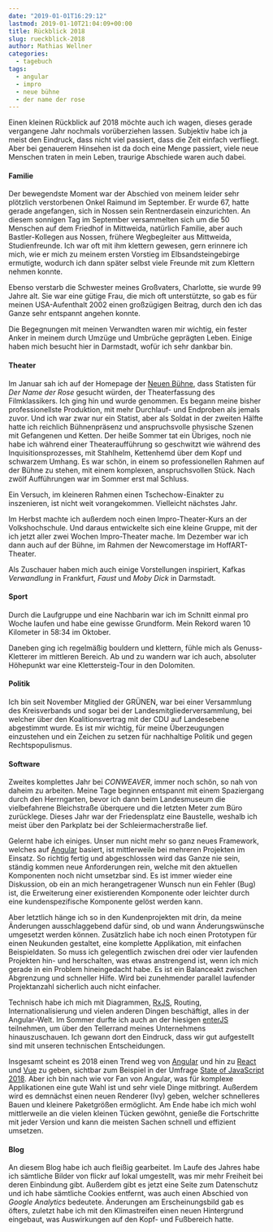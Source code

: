 ```yaml
---
date: "2019-01-01T16:29:12"
lastmod: 2019-01-10T21:04:09+00:00
title: Rückblick 2018
slug: rueckblick-2018
author: Mathias Wellner
categories:
  - tagebuch
tags:
  - angular
  - impro
  - neue bühne
  - der name der rose
---
```

Einen kleinen Rückblick auf 2018 möchte auch ich wagen, dieses gerade vergangene Jahr nochmals vorüberziehen lassen. Subjektiv habe ich ja meist den Eindruck, dass nicht viel passiert, dass die Zeit einfach verfliegt. Aber bei genauerem Hinsehen ist da doch eine Menge passiert, viele neue Menschen traten in mein Leben, traurige Abschiede waren auch dabei. 
<!--more-->

#### Familie

Der bewegendste Moment war der Abschied von meinem leider sehr plötzlich verstorbenen Onkel Raimund im September. Er wurde 67, hatte gerade angefangen, sich in Nossen sein Rentnerdasein einzurichten. An diesem sonnigen Tag im September versammelten sich um die 50 Menschen auf dem Friedhof in Mittweida, natürlich Familie, aber auch Bastler-Kollegen aus Nossen, frühere Wegbegleiter aus Mittweida, Studienfreunde. Ich war oft mit ihm klettern gewesen, gern erinnere ich mich, wie er mich zu meinem ersten Vorstieg im Elbsandsteingebirge ermutigte, wodurch ich dann später selbst viele Freunde mit zum Klettern nehmen konnte. 

Ebenso verstarb die Schwester meines Großvaters, Charlotte, sie wurde 99 Jahre alt. Sie war eine gütige Frau, die mich oft unterstützte, so gab es für meinen USA-Aufenthalt 2002 einen großzügigen Beitrag, durch den ich das Ganze sehr entspannt angehen konnte. 

Die Begegnungen mit meinen Verwandten waren mir wichtig, ein fester Anker in meinem durch Umzüge und Umbrüche geprägten Leben. Einige haben mich besucht hier in Darmstadt, wofür ich sehr dankbar bin. 

#### Theater

Im Januar sah ich auf der Homepage der [Neuen Bühne](https://www.neue-buehne.de/), dass Statisten für _Der Name der Rose_ gesucht würden, der Theaterfassung des Filmklassikers. Ich ging hin und wurde genommen. Es begann meine bisher professionellste Produktion, mit mehr Durchlauf- und Endproben als jemals zuvor. Und ich war zwar nur ein Statist, aber als Soldat in der zweiten Hälfte hatte ich reichlich Bühnenpräsenz und anspruchsvolle physische Szenen mit Gefangenen und Ketten. Der heiße Sommer tat ein Übriges, noch nie habe ich während einer Theateraufführung so geschwitzt wie während des Inquisitionsprozesses, mit Stahlhelm, Kettenhemd über dem Kopf und schwarzem Umhang. Es war schön, in einem so professionellen Rahmen auf der Bühne zu stehen, mit einem komplexen, anspruchsvollen Stück. Nach zwölf Aufführungen war im Sommer erst mal Schluss. 

Ein Versuch, im kleineren Rahmen einen Tschechow-Einakter zu inszenieren, ist nicht weit vorangekommen. Vielleicht nächstes Jahr. 

Im Herbst machte ich außerdem noch einen Impro-Theater-Kurs an der Volkshochschule. Und daraus entwickelte sich eine kleine Gruppe, mit der ich jetzt aller zwei Wochen Impro-Theater mache. Im Dezember war ich dann auch auf der Bühne, im Rahmen der Newcomerstage im HoffART-Theater. 

Als Zuschauer haben mich auch einige Vorstellungen inspiriert, Kafkas _Verwandlung_ in Frankfurt, _Faust_ und _Moby Dick_ in Darmstadt.

#### Sport

Durch die Laufgruppe und eine Nachbarin war ich im Schnitt einmal pro Woche laufen und habe eine gewisse Grundform. Mein Rekord waren 10 Kilometer in 58:34 im Oktober. 

Daneben ging ich regelmäßig bouldern und klettern, fühle mich als Genuss-Kletterer im mittleren Bereich. Ab und zu wandern war ich auch, absoluter Höhepunkt war eine Klettersteig-Tour in den Dolomiten. 

#### Politik

Ich bin seit November Mitglied der GRÜNEN, war bei einer Versammlung des Kreisverbands und sogar bei der Landesmitgliederversammlung, bei welcher über den Koalitionsvertrag mit der CDU auf Landesebene abgestimmt wurde. Es ist mir wichtig, für meine Überzeugungen einzustehen und ein Zeichen zu setzen für nachhaltige Politik und gegen Rechtspopulismus. 

#### Software

Zweites komplettes Jahr bei _CONWEAVER_, immer noch schön, so nah von daheim zu arbeiten. Meine Tage beginnen entspannt mit einem Spaziergang durch den Herrngarten, bevor ich dann beim Landesmuseum die vielbefahrene Bleichstraße überquere und die letzten Meter zum Büro zurücklege. Dieses Jahr war der Friedensplatz eine Baustelle, weshalb ich meist über den Parkplatz bei der Schleiermacherstraße lief.

Gelernt habe ich einiges. Unser nun nicht mehr so ganz neues Framework, welches auf [Angular](https://angular.io/) basiert, ist mittlerweile bei mehreren Projekten im Einsatz. So richtig fertig und abgeschlossen wird das Ganze nie sein, ständig kommen neue Anforderungen rein, welche mit den aktuellen Komponenten noch nicht umsetzbar sind. Es ist immer wieder eine Diskussion, ob ein an mich herangetragener Wunsch nun ein Fehler (Bug) ist, die Erweiterung einer existierenden Komponente oder leichter durch eine kundenspezifische Komponente gelöst werden kann. 

Aber letztlich hänge ich so in den Kundenprojekten mit drin, da meine Änderungen ausschlaggebend dafür sind, ob und wann Änderungswünsche umgesetzt werden können. Zusätzlich habe ich noch einen Prototypen für einen Neukunden gestaltet, eine komplette Applikation, mit einfachen Beispieldaten. So muss ich gelegentlich zwischen drei oder vier laufenden Projekten hin- und herschalten, was etwas anstrengend ist, wenn ich mich gerade in ein Problem hineingedacht habe. Es ist ein Balanceakt zwischen Abgrenzung und schneller Hilfe. Wird bei zunehmender parallel laufender Projektanzahl sicherlich auch nicht einfacher. 

Technisch habe ich mich mit Diagrammen, [RxJS](https://rxjs-dev.firebaseapp.com/), Routing, Internationalisierung und vielen anderen Dingen beschäftigt, alles in der Angular-Welt. Im Sommer durfte ich auch an der hiesigen [enterJS](https://www.enterjs.de/) teilnehmen, um über den Tellerrand meines Unternehmens hinauszuschauen. Ich gewann dort den Eindruck, dass wir gut aufgestellt sind mit unseren technischen Entscheidungen.

Insgesamt scheint es 2018 einen Trend weg von [Angular](https://angular.io/) und hin zu [React](https://reactjs.org/) und [Vue](https://vuejs.org/) zu geben, sichtbar zum Beispiel in der Umfrage [State of JavaScript 2018](https://2018.stateofjs.com/front-end-frameworks/overview/). Aber ich bin nach wie vor Fan von Angular, was für komplexe Applikationen eine gute Wahl ist und sehr viele Dinge mitbringt. Außerdem wird es demnächst einen neuen Renderer (Ivy) geben, welcher schnelleres Bauen und kleinere Paketgrößen ermöglicht. Am Ende habe ich mich wohl mittlerweile an die vielen kleinen Tücken gewöhnt, genieße die Fortschritte mit jeder Version und kann die meisten Sachen schnell und effizient umsetzen. 

#### Blog

An diesem Blog habe ich auch fleißig gearbeitet. Im Laufe des Jahres habe ich sämtliche Bilder von flickr auf lokal umgestellt, was mir mehr Freiheit bei deren Einbindung gibt. Außerdem gibt es jetzt eine Seite zum Datenschutz und ich habe sämtliche Cookies entfernt, was auch einen Abschied von _Google Analytics_ bedeutete. Änderungen am Erscheinungsbild gab es öfters, zuletzt habe ich mit den Klimastreifen einen neuen Hintergrund eingebaut, was Auswirkungen auf den Kopf- und Fußbereich hatte. 